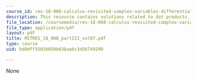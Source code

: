 ```yaml
---
course_id: res-18-008-calculus-revisited-complex-variables-differential-equations-and-linear-algebra-fall-2011
description: This resource contains solutions related to dot products.
file_location: /coursemedia/res-18-008-calculus-revisited-complex-variables-differential-equations-and-linear-algebra-fall-2011/bd0dff5503b850b63baa6c3d56749290_MITRES_18_008_partIII_sol07.pdf
file_type: application/pdf
layout: pdf
title: MITRES_18_008_partIII_sol07.pdf
type: course
uid: bd0dff5503b850b63baa6c3d56749290

---
```

None